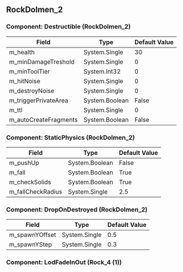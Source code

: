 ## RockDolmen_2

### Component: Destructible (RockDolmen_2)

|Field|Type|Default Value|
|---|---|---|
|m_health|System.Single|30|
|m_minDamageTreshold|System.Single|0|
|m_minToolTier|System.Int32|0|
|m_hitNoise|System.Single|0|
|m_destroyNoise|System.Single|0|
|m_triggerPrivateArea|System.Boolean|False|
|m_ttl|System.Single|0|
|m_autoCreateFragments|System.Boolean|False|

### Component: StaticPhysics (RockDolmen_2)

|Field|Type|Default Value|
|---|---|---|
|m_pushUp|System.Boolean|False|
|m_fall|System.Boolean|True|
|m_checkSolids|System.Boolean|True|
|m_fallCheckRadius|System.Single|2.5|

### Component: DropOnDestroyed (RockDolmen_2)

|Field|Type|Default Value|
|---|---|---|
|m_spawnYOffset|System.Single|0.5|
|m_spawnYStep|System.Single|0.3|

### Component: LodFadeInOut (Rock_4 (1))

